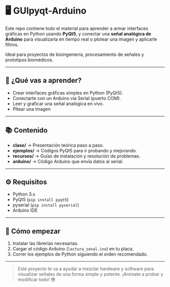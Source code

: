 # 🖥️ GUIpyqt-Arduino

Este repo contiene todo el material para aprender a armar interfaces gráficas en Python usando **PyQt5**, y conectar una **señal analógica de Arduino** para visualizarla en tiempo real o plotear una imagen y aplicarle filtros.

Ideal para proyectos de bioingeniería, procesamiento de señales y prototipos biomédicos.

---

## 🎯 ¿Qué vas a aprender?

- Crear interfaces gráficas simples en Python (PyQt5).
- Conectarte con un Arduino vía Serial (puerto COM).
- Leer y graficar una señal analógica en vivo.
- Pltear una imagen

---

## 📚 Contenido

- **clase/** → Presentación teórica paso a paso.
- **ejemplos/** → Códigos PyQt5 para ir probando y mejorando.
- **recursos/** → Guías de instalación y resolución de problemas.
- **arduino/** → Código Arduino que envía datos al serial.
  
---

## ⚙️ Requisitos

- Python 3.x
- PyQt5 (`pip install pyqt5`)
- pyserial (`pip install pyserial`)
- Arduino IDE

---

## 🚀 Cómo empezar

1. Instalar las librerías necesarias.
2. Cargar el código Arduino (`lectura_senal.ino`) en tu placa.
3. Correr los ejemplos de Python siguiendo el orden recomendado.

---

> Este proyecto te va a ayudar a mezclar hardware y software para visualizar señales de una forma simple y potente. ¡Animate a probar y modificar todo! 😎
